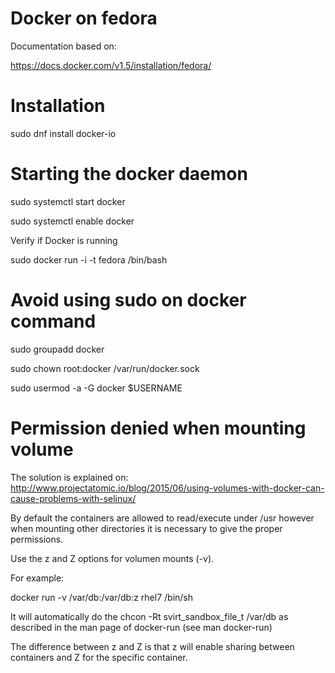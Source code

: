 Docker on fedora
================

Documentation based on:

https://docs.docker.com/v1.5/installation/fedora/

# Installation 

sudo dnf install docker-io

# Starting the docker daemon 

sudo systemctl start docker

sudo systemctl enable docker

Verify if Docker is running

sudo docker run -i -t fedora /bin/bash


# Avoid using sudo on docker command

sudo groupadd docker

sudo chown root:docker /var/run/docker.sock

sudo usermod -a -G docker $USERNAME


# Permission denied when mounting volume

The solution is explained on: http://www.projectatomic.io/blog/2015/06/using-volumes-with-docker-can-cause-problems-with-selinux/

By default the containers are allowed to read/execute under /usr however when mounting other directories it is necessary to give the proper permissions.

Use the z and Z options for volumen mounts (-v).


For example:

docker run -v /var/db:/var/db:z rhel7 /bin/sh

It will automatically do the chcon -Rt svirt_sandbox_file_t /var/db as described in the man page of docker-run (see man docker-run)

The difference between z and Z is that z will enable sharing between containers and Z for the specific container.

